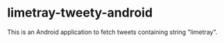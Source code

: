 # limetray-tweety-android

This is an Android application to fetch tweets containing string "limetray".
